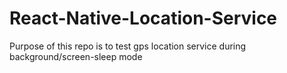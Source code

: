 # React-Native-Location-Service
Purpose of this repo is to test gps location service during background/screen-sleep mode

